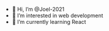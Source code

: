 - 👋 Hi, I’m @Joel-2021
- 👀 I’m interested in web development
- 🌱 I’m currently learning React



<!---
Joel-2021/Joel-2021 is a ✨ special ✨ repository because its `README.md` (this file) appears on your GitHub profile.
You can click the Preview link to take a look at your changes.
--->
